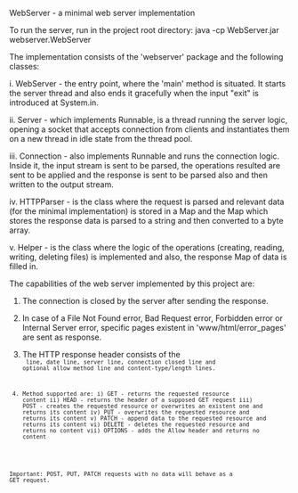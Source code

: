 WebServer - a minimal web server implementation

To run the server, run in the project root directory:
  java -cp WebServer.jar webserver.WebServer <port> <no of workers>
  
The implementation consists of the 'webserver' package and the following classes:

i. WebServer - the entry point, where the 'main' method is situated. It starts the server thread 
               and also ends it gracefully when the input "exit" is introduced at System.in.
               
ii. Server - which implements Runnable, is a thread running the server logic, opening a socket that 
             accepts connection from clients and instantiates them on a new thread in idle state
             from the thread pool.
             
iii. Connection - also implements Runnable and runs the connection logic. Inside it, the input stream 
                  is sent to be parsed, the operations resulted are sent to be applied and the 
                  response is sent to be parsed also and then written to the output stream.
                  
iv. HTTPParser - is the class where the request is parsed and relevant data (for the minimal 
                 implementation) is stored in a Map and the Map which stores the response data is 
                 parsed to a string and then converted to a byte array.
                 
v. Helper - is the class where the logic of the operations (creating, reading, writing, deleting files)
            is implemented and also, the response Map of data is filled in.
            
            
The capabilities of the web server implemented by this project are:

1. The connection is closed by the server after sending the response.

2. In case of a File Not Found error, Bad Request error, Forbidden error or Internal Server error, specific
   pages existent in 'www/html/error_pages' are sent as response.
  
3. The HTTP response header consists of the <Protocol> <Code> <Code message> line, date line, server line, 
   connection closed line and optional allow method line and content-type/length lines.
   
4. Method supported are:
  i)    GET - returns the requested resource content
  ii)   HEAD - returns the header of a supposed GET request
  iii)  POST - creates the requested resource or overwrites an existent one and returns its content
  iv)   PUT - overwrites the requested resource and returns its content
  v)    PATCH - append data to the requested resource and returns its content
  vi)   DELETE - deletes the requested resource and returns no content
  vii)  OPTIONS - adds the Allow header and returns no content
  
  Important: POST, PUT, PATCH requests with no data will behave as a GET request.
  
